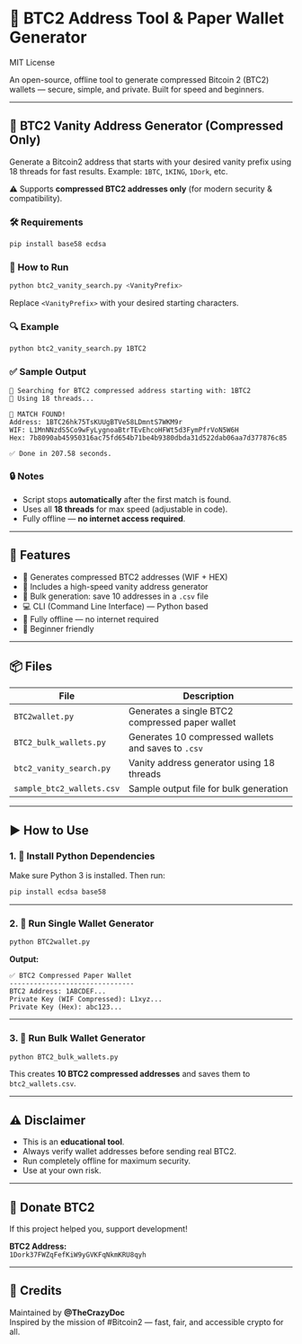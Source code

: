 # 🔐 BTC2 Address Tool & Paper Wallet Generator
MIT License

An open-source, offline tool to generate compressed Bitcoin 2 (BTC2) wallets — secure, simple, and private. Built for speed and beginners.

---

## 🎯 BTC2 Vanity Address Generator (Compressed Only)

Generate a Bitcoin2 address that starts with your desired vanity prefix using 18 threads for fast results. Example: `1BTC`, `1KING`, `1Dork`, etc.

⚠️ Supports **compressed BTC2 addresses only** (for modern security & compatibility).

### 🛠 Requirements

```bash
pip install base58 ecdsa
```

### 🚀 How to Run

```bash
python btc2_vanity_search.py <VanityPrefix>
```

Replace `<VanityPrefix>` with your desired starting characters.

### 🔍 Example

```bash
python btc2_vanity_search.py 1BTC2
```

### ✅ Sample Output

```
🚀 Searching for BTC2 compressed address starting with: 1BTC2
🧵 Using 18 threads...

🎯 MATCH FOUND!
Address: 1BTC26hk75TsKUUgBTVe58LDmntS7WKM9r
WIF: L1MnNNzdS5Co9wFyLygnoaBtrTEvEhcoHFWt5d3FymPfrVoN5W6H
Hex: 7b8090ab45950316ac75fd654b71be4b9380dbda31d522dab06aa7d377876c85

✅ Done in 207.58 seconds.
```

### 🔒 Notes

- Script stops **automatically** after the first match is found.
- Uses all **18 threads** for max speed (adjustable in code).
- Fully offline — **no internet access required**.

---

## 🧰 Features

- 🔑 Generates compressed BTC2 addresses (WIF + HEX)
- 🎯 Includes a high-speed vanity address generator
- 📄 Bulk generation: save 10 addresses in a `.csv` file
- 💻 CLI (Command Line Interface) — Python based
- 💯 Fully offline — no internet required
- 🧠 Beginner friendly

---

## 📦 Files

| File                  | Description                                           |
|-----------------------|-------------------------------------------------------|
| `BTC2wallet.py`       | Generates a single BTC2 compressed paper wallet       |
| `BTC2_bulk_wallets.py`| Generates 10 compressed wallets and saves to `.csv`   |
| `btc2_vanity_search.py` | Vanity address generator using 18 threads           |
| `sample_btc2_wallets.csv` | Sample output file for bulk generation            |

---

## ▶️ How to Use

### 1. 🐍 Install Python Dependencies

Make sure Python 3 is installed. Then run:

```bash
pip install ecdsa base58
```

---

### 2. 🔐 Run Single Wallet Generator

```bash
python BTC2wallet.py
```

**Output:**

```
✅ BTC2 Compressed Paper Wallet
-------------------------------
BTC2 Address: 1ABCDEF...
Private Key (WIF Compressed): L1xyz...
Private Key (Hex): abc123...
```

---

### 3. 📁 Run Bulk Wallet Generator

```bash
python BTC2_bulk_wallets.py
```

This creates **10 BTC2 compressed addresses** and saves them to `btc2_wallets.csv`.

---

## ⚠️ Disclaimer

- This is an **educational tool**.
- Always verify wallet addresses before sending real BTC2.
- Run completely offline for maximum security.
- Use at your own risk.

---

## 💸 Donate BTC2

If this project helped you, support development!

**BTC2 Address:**  
`1Dork37FWZqFefKiW9yGVKFqNkmKRU8qyh`

---

## 🙌 Credits

Maintained by **@TheCrazyDoc**  
Inspired by the mission of #Bitcoin2 — fast, fair, and accessible crypto for all.
